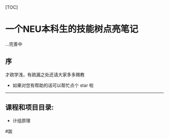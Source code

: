 [TOC]
# 一个NEU本科生的技能树点亮笔记
...完善中



## 序
> 

才疏学浅，有疏漏之处还请大家多多赐教


- 如果对您有帮助的话可以帮忙点个 star 啦

-----------------------

## 课程和项目目录:

- 计组原理
    
#跋
